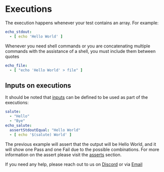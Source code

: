 # Executions

The execution happens whenever your test contains an array. For example:

```yml
echo_stdout:
  - [ echo 'Hello World' ]
```

Whenever you need shell commands or you are concatenating multiple commands with the assistance of a shell, you must include them between quotes

```yml
echo_file:
  - [ "echo 'Hello World' > file" ]
```

## Inputs on executions

It should be noted that [inputs](inputs.md) can be defined to be used as part of the executions:
```yml
salute:
  - "Hello"
  - "Bye"
echo_salute:
  assertStdoutEqual: "Hello World"
  - [ echo '$(salute) World' ]
```

The previous example will assert that the output will be Hello World, and it will show one Pass and one Fail due to the possible combinations. For more information on the assert please visit the [asserts](asserts.md) section. 

If you need any help, please reach out to us on [Discord](https://discord.gg/F6Uzz7fc2s) or via [Email](mailto:support@satori-ci.com)